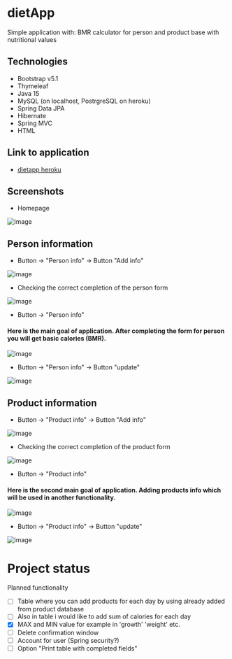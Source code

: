 # dietApp
Simple application with: BMR calculator for person and product base with nutritional values

## Technologies
* Bootstrap v5.1
* Thymeleaf
* Java 15
* MySQL (on localhost, PostrgreSQL on heroku)
* Spring Data JPA 
* Hibernate
* Spring MVC
* HTML

## Link to application

* [dietapp heroku](https://wdietapp.herokuapp.com/)

## Screenshots
* Homepage

![image](https://user-images.githubusercontent.com/80509103/128939534-8e263d58-9c8d-4546-9f30-c6da2830946d.png)

## Person information

* Button -> "Person info" -> Button "Add info"

![image](https://user-images.githubusercontent.com/80509103/128940396-39b24886-3bf0-42d1-ad22-8bf0297f90b9.png)


* Checking the correct completion of the person form

![image](https://user-images.githubusercontent.com/80509103/128940616-54e44f18-7ff7-43f0-97a2-91ab4022ebb7.png)


* Button -> "Person info"
#### Here is the main goal of application. After completing the form for person you will get basic calories (BMR).

![image](https://user-images.githubusercontent.com/80509103/128939936-9c99b2ed-5f7b-4039-9bd4-1a40e49a71f2.png)

* Button -> "Person info" -> Button "update"

![image](https://user-images.githubusercontent.com/80509103/128940331-463fca8b-0175-416d-befd-66aee83bf786.png)


## Product information

* Button -> "Product info" -> Button "Add info"

![image](https://user-images.githubusercontent.com/80509103/128941994-7a6c30ad-9b4a-46ce-912f-6622a4326b77.png)

* Checking the correct completion of the product form

![image](https://user-images.githubusercontent.com/80509103/128943623-ea51534d-7223-4f38-974b-f937ea446b06.png)


* Button -> "Product info"
#### Here is the second main goal of application. Adding products info which will be used in another functionality.

![image](https://user-images.githubusercontent.com/80509103/128942074-c771c612-d0c4-419c-ade2-29fc4ffdec63.png)

* Button -> "Product info" -> Button "update"

![image](https://user-images.githubusercontent.com/80509103/128943711-2ffa1070-44fd-4dea-812c-381ba9215ea2.png)


# Project status
Planned functionality
- [ ] Table where you can add products for each day by using already added from product database
- [ ] Also in table i would like to add sum of calories for each day
- [x] MAX and MIN value for example in 'growth' 'weight' etc.
- [ ] Delete confirmation window
- [ ] Account for user (Spring security?)
- [ ] Option "Print table with completed fields"
